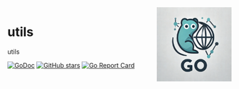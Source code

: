 <img align=right width="168" src="docs/gouef_logo.png">

# utils
utils

[![GoDoc](https://pkg.go.dev/badge/github.com/gouef/utils.svg)](https://pkg.go.dev/github.com/gouef/utils)
[![GitHub stars](https://img.shields.io/github/stars/gouef/utils?style=social)](https://github.com/gouef/utils/stargazers)
[![Go Report Card](https://goreportcard.com/badge/github.com/gouef/utils)](https://goreportcard.com/report/github.com/gouef/utils)